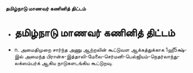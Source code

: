 **தமிழ்நாடு மாணவர் கணினித் திட்டம்**
- # தமிழ்நாடு மாணவர் கணினித் திட்டம்
- n. அமைதிமுறை சார்ந்த அணு ஆற்றலின் கூட்டுவள ஆக்கத்துக்காக 1ஹீ5க்ஷ்-இல் அமைந்த பிரான்சு-இத்தாலி-மேலை-செர்மனி-பெல்ஜியம்-நெதர்லாந்து-லக்ஸம்பர்க் ஆகிய நாடுகளடங்கிய கூட்டுறவு.

